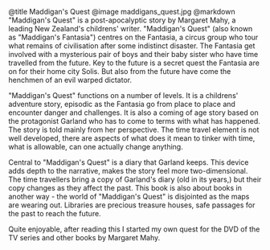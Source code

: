 @title		Maddigan's Quest
@image		maddigans_quest.jpg
@markdown
"Maddigan's Quest" is a post-apocalyptic story by Margaret Mahy, a leading New Zealand's childrens' writer. "Maddigan's Quest" (also known as "Maddigan's Fantasia") centres on the Fantasia, a circus group who tour what remains of civilisation after some indistinct disaster. The Fantasia get involved with a mysterious pair of boys and their baby sister who have time travelled from the future. Key to the future is a secret quest the Fantasia are on for their home city Solis. But also from the future have come the henchmen of an evil warped dictator.

"Maddigan's Quest" functions on a number of levels. It is a childrens' adventure story, episodic as the Fantasia go from place to place and encounter danger and challenges. It is also a coming of age story based on the protagonist Garland who has to come to terms with what has happened. The story is told mainly from her perspective. The time travel element is not well developed, there are aspects of what does it mean to tinker with time, what is allowable, can one actually change anything.

Central to "Maddigan's Quest" is a diary that Garland keeps. This device adds depth to the narrative, makes the story feel more two-dimensional. The time travellers bring a copy of Garland's diary (old in its years,) but their copy changes as they affect the past. This book is also about books in another way - the world of "Maddigan's Quest" is disjointed as the maps are wearing out. Libraries are precious treasure houses, safe passages for the past to reach the future.

Quite enjoyable, after reading this I started my own quest for the DVD of the TV series and other books by Margaret Mahy.
